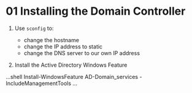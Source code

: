 # 01 Installing the Domain Controller

1. Use `sconfig` to:
    - change the hostname
    - change the IP address to static
    - change the DNS server to our own IP address

2. Install the Active Directory Windows Feature

...shell
Install-WindowsFeature AD-Domain_services -IncludeManagementTools
...

